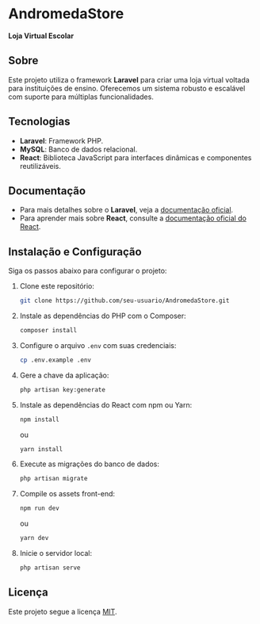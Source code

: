 # AndromedaStore
**Loja Virtual Escolar**

## Sobre
Este projeto utiliza o framework **Laravel** para criar uma loja virtual voltada para instituições de ensino. Oferecemos um sistema robusto e escalável com suporte para múltiplas funcionalidades.

## Tecnologias
- **Laravel**: Framework PHP.
- **MySQL**: Banco de dados relacional.
- **React**: Biblioteca JavaScript para interfaces dinâmicas e componentes reutilizáveis.

## Documentação
- Para mais detalhes sobre o **Laravel**, veja a [documentação oficial](https://laravel.com/docs).
- Para aprender mais sobre **React**, consulte a [documentação oficial do React](https://react.dev).

## Instalação e Configuração
Siga os passos abaixo para configurar o projeto:

1. Clone este repositório:
   ```bash
   git clone https://github.com/seu-usuario/AndromedaStore.git
   ```

2. Instale as dependências do PHP com o Composer:
   ```bash
   composer install
   ```

3. Configure o arquivo `.env` com suas credenciais:
   ```bash
   cp .env.example .env
   ```

4. Gere a chave da aplicação:
   ```bash
   php artisan key:generate
   ```

5. Instale as dependências do React com npm ou Yarn:
   ```bash
   npm install
   ```
   ou
   ```bash
   yarn install
   ```

6. Execute as migrações do banco de dados:
   ```bash
   php artisan migrate
   ```

7. Compile os assets front-end:
   ```bash
   npm run dev
   ```
   ou
   ```bash
   yarn dev
   ```

8. Inicie o servidor local:
   ```bash
   php artisan serve
   ```

## Licença
Este projeto segue a licença [MIT](https://opensource.org/licenses/MIT).
